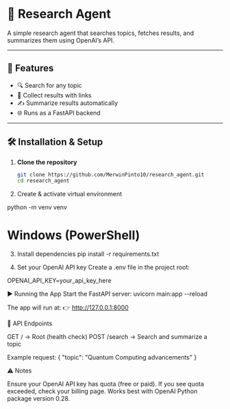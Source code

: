 # 🚀 Research Agent

A simple research agent that searches topics, fetches results, and summarizes them using OpenAI’s API.

---

## 📌 Features
- 🔍 Search for any topic  
- 📄 Collect results with links  
- ✍ Summarize results automatically  
- 🌐 Runs as a FastAPI backend  

---

## 🛠️ Installation & Setup

1. **Clone the repository**
   ```bash
   git clone https://github.com/MerwinPinto10/research_agent.git
   cd research_agent
   
2. Create & activate virtual environment

python -m venv venv
# Windows (PowerShell)

3. Install dependencies
pip install -r requirements.txt

4. Set your OpenAI API key
Create a .env file in the project root:

OPENAI_API_KEY=your_api_key_here

▶️ Running the App
Start the FastAPI server:
uvicorn main:app --reload


The app will run at:
👉 http://127.0.0.1:8000

📡 API Endpoints

GET / → Root (health check)
POST /search → Search and summarize a topic

Example request:
{
  "topic": "Quantum Computing advancements"
}

⚠️ Notes

Ensure your OpenAI API key has quota (free or paid).
If you see quota exceeded, check your billing page.
Works best with OpenAI Python package version 0.28.

